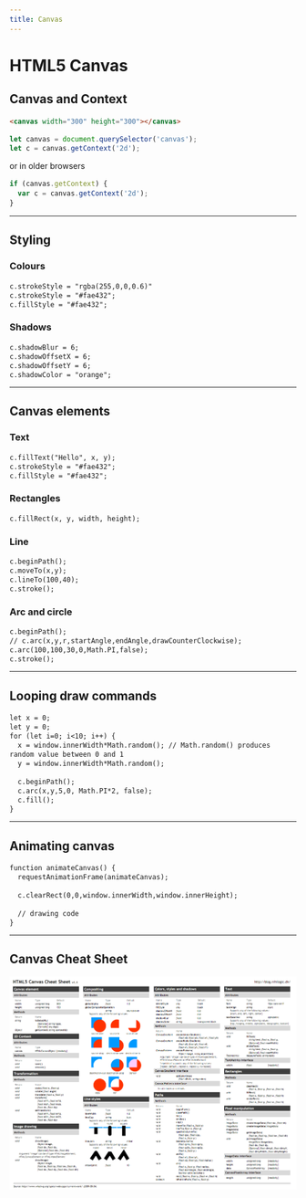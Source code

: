 ```yaml
---
title: Canvas
---
```


# HTML5 Canvas

<section>

## Canvas and Context

```html
<canvas width="300" height="300"></canvas>
```

```js
let canvas = document.querySelector('canvas');
let c = canvas.getContext('2d');
```

or in older browsers
```js
if (canvas.getContext) {
  var c = canvas.getContext('2d');
}
```

</section>

---

<section>

## Styling

### Colours
```
c.strokeStyle = "rgba(255,0,0,0.6)"
c.strokeStyle = "#fae432";
c.fillStyle = "#fae432";
```

### Shadows
```
c.shadowBlur = 6;
c.shadowOffsetX = 6;
c.shadowOffsetY = 6;
c.shadowColor = "orange";
```

</section>

---

<section>

## Canvas elements

### Text
```
c.fillText("Hello", x, y);
c.strokeStyle = "#fae432";
c.fillStyle = "#fae432";
```

### Rectangles
```
c.fillRect(x, y, width, height);
```

### Line
```
c.beginPath();
c.moveTo(x,y);
c.lineTo(100,40);
c.stroke();
```

### Arc and circle
```
c.beginPath();
// c.arc(x,y,r,startAngle,endAngle,drawCounterClockwise);
c.arc(100,100,30,0,Math.PI,false);
c.stroke();
```

</section>

---

<section>

## Looping draw commands
```
let x = 0;
let y = 0;
for (let i=0; i<10; i++) {
  x = window.innerWidth*Math.random(); // Math.random() produces random value between 0 and 1
  y = window.innerWidth*Math.random();

  c.beginPath();
  c.arc(x,y,5,0, Math.PI*2, false);
  c.fill();
}
```
</section>

---

<section>

## Animating canvas
```
function animateCanvas() {
  requestAnimationFrame(animateCanvas);

  c.clearRect(0,0,window.innerWidth,window.innerHeight);

  // drawing code
}
```

</section>

---

<section>

## Canvas Cheat Sheet

![Canvas Cheat Sheet](../assets/HTML/Canvas-Cheat-Sheet.png)

</section>